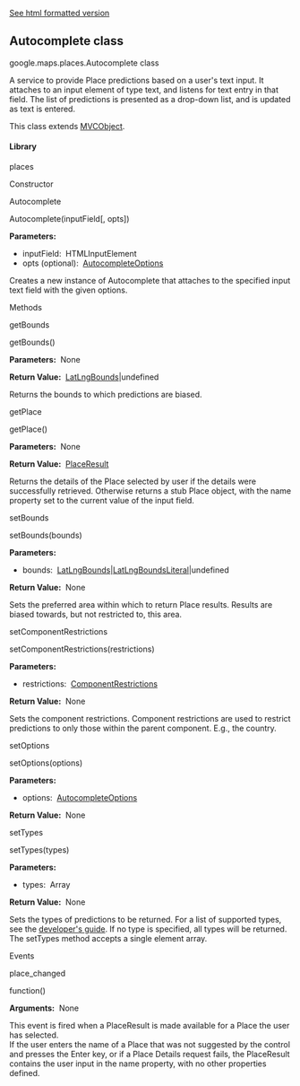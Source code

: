 [See html formatted version](https://huasofoundries.github.io/google-maps-documentation/Autocomplete.html)


Autocomplete class
------------------

google.maps.places.Autocomplete class

A service to provide Place predictions based on a user's text input. It attaches to an input element of type text, and listens for text entry in that field. The list of predictions is presented as a drop-down list, and is updated as text is entered.

This class extends [MVCObject](https://github.com/amenadiel/google-maps-documentation/blob/master/docs/MVCObject.md).

#### Library

places

Constructor

Autocomplete

Autocomplete(inputField\[, opts\])

**Parameters:** 

*   inputField:  HTMLInputElement
*   opts (optional):  [AutocompleteOptions](https://github.com/amenadiel/google-maps-documentation/blob/master/docs/AutocompleteOptions.md)

Creates a new instance of Autocomplete that attaches to the specified input text field with the given options.

Methods

getBounds

getBounds()

**Parameters:**  None

**Return Value:**  [LatLngBounds](https://github.com/amenadiel/google-maps-documentation/blob/master/docs/LatLngBounds.md)|undefined

Returns the bounds to which predictions are biased.

getPlace

getPlace()

**Parameters:**  None

**Return Value:**  [PlaceResult](https://github.com/amenadiel/google-maps-documentation/blob/master/docs/PlaceResult.md)

Returns the details of the Place selected by user if the details were successfully retrieved. Otherwise returns a stub Place object, with the name property set to the current value of the input field.

setBounds

setBounds(bounds)

**Parameters:** 

*   bounds:  [LatLngBounds](https://github.com/amenadiel/google-maps-documentation/blob/master/docs/LatLngBounds.md)|[LatLngBoundsLiteral](https://github.com/amenadiel/google-maps-documentation/blob/master/docs/LatLngBoundsLiteral.md)|undefined

**Return Value:**  None

Sets the preferred area within which to return Place results. Results are biased towards, but not restricted to, this area.

setComponentRestrictions

setComponentRestrictions(restrictions)

**Parameters:** 

*   restrictions:  [ComponentRestrictions](https://github.com/amenadiel/google-maps-documentation/blob/master/docs/ComponentRestrictions.md)

**Return Value:**  None

Sets the component restrictions. Component restrictions are used to restrict predictions to only those within the parent component. E.g., the country.

setOptions

setOptions(options)

**Parameters:** 

*   options:  [AutocompleteOptions](https://github.com/amenadiel/google-maps-documentation/blob/master/docs/AutocompleteOptions.md)

**Return Value:**  None

setTypes

setTypes(types)

**Parameters:** 

*   types:  Array<string>

**Return Value:**  None

Sets the types of predictions to be returned. For a list of supported types, see the [developer's guide](https://developers.google.com/places/supported_types#table3). If no type is specified, all types will be returned. The setTypes method accepts a single element array.

Events

place\_changed

function()

**Arguments:**  None

This event is fired when a PlaceResult is made available for a Place the user has selected.  
If the user enters the name of a Place that was not suggested by the control and presses the Enter key, or if a Place Details request fails, the PlaceResult contains the user input in the name property, with no other properties defined.